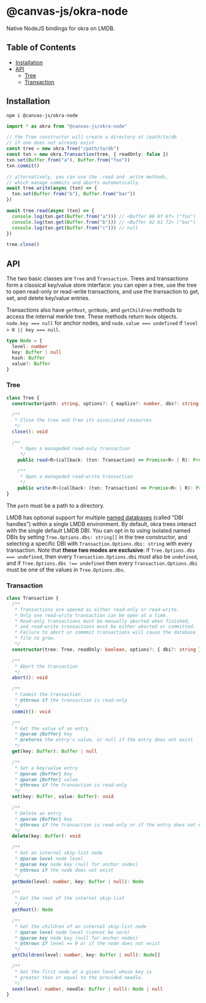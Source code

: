 # @canvas-js/okra-node

Native NodeJS bindings for okra on LMDB.

## Table of Contents

- [Installation](#installation)
- [API](#api)
  - [Tree](#tree)
  - [Transaction](#transaction)

## Installation

```
npm i @canvas-js/okra-node
```

```ts
import * as okra from "@canvas-js/okra-node"

// the Tree constructor will create a directory at /path/to/db
// if one does not already exist
const tree = new okra.Tree("/path/to/db")
const txn = new okra.Transaction(tree, { readOnly: false })
txn.set(Buffer.from("a"), Buffer.from("foo"))
txn.commit()

// alternatively, you can use the .read and .write methods,
// which manage commits and aborts automatically.
await tree.write(async (txn) => {
  txn.set(Buffer.from("b"), Buffer.from("bar"))
})

await tree.read(async (txn) => {
  console.log(txn.get(Buffer.from("a"))) // <Buffer 66 6f 6f> ("foo")
  console.log(txn.get(Buffer.from("b"))) // <Buffer 62 61 72> ("bar")
  console.log(txn.get(Buffer.from("c"))) // null
})

tree.close()
```

## API

The two basic classes are `Tree` and `Transaction`. Trees and transactions form a classical key/value store interface: you can open a tree, use the tree to open read-only or read-write transactions, and use the transaction to get, set, and delete key/value entries.

Transactions also have `getRoot`, `getNode`, and `getChildren` methods to access the internal merkle tree. These methods return `Node` objects. `node.key === null` for anchor nodes, and `node.value === undefined` if `level > 0 || key === null`.

```ts
type Node = {
  level: number
  key: Buffer | null
  hash: Buffer
  value?: Buffer
}
```

### Tree

```ts
class Tree {
  constructor(path: string, options?: { mapSize?: number, dbs?: string[] })

  /**
   * Close the tree and free its associated resources
   */
  close(): void

  /**
	 * Open a manageded read-only transaction
	 */
	public read<R>(callback: (txn: Transaction) => Promise<R> | R): Promise<R>

	/**
	 * Open a manageded read-write transaction
	 */
	public write<R>(callback: (txn: Transaction) => Promise<R> | R): Promise<R>
}
```

The `path` must be a path to a directory.

LMDB has optional support for multiple [named databases](http://www.lmdb.tech/doc/group__mdb.html#gac08cad5b096925642ca359a6d6f0562a) (called "DBI handles") within a single LMDB environment. By default, okra trees interact with the single default LMDB DBI. You can opt in to using isolated named DBIs by setting `Tree.Options.dbs: string[]` in the tree constructor, and selecting a specific DBI with `Transaction.Options.dbi: string` with every transaction. Note that **these two modes are exclusive**: if `Tree.Options.dbs === undefined`, then every `Transaction.Options.dbi` must also be `undefined`, and if `Tree.Options.dbs !== undefined` then every `Transaction.Options.dbi` must be one of the values in `Tree.Options.dbs`.

### Transaction

```ts
class Transaction {
  /**
   * Transactions are opened as either read-only or read-write.
   * Only one read-write transaction can be open at a time.
   * Read-only transactions must be manually aborted when finished,
   * and read-write transactions must be either aborted or committed.
   * Failure to abort or commmit transactions will cause the database
   * file to grow.
   */
  constructor(tree: Tree, readOnly: boolean, options?: { dbi?: string })

  /**
   * Abort the transaction
   */
  abort(): void

  /**
   * Commit the transaction
   * @throws if the transaction is read-only
   */
  commit(): void

  /**
   * Get the value of an entry
   * @param {Buffer} key
   * @returns the entry's value, or null if the entry does not exist
   */
  get(key: Buffer): Buffer | null

  /**
   * Set a key/value entry
   * @param {Buffer} key
   * @param {Buffer} value
   * @throws if the transaction is read-only
   */
  set(key: Buffer, value: Buffer): void

  /**
   * Delete an entry
   * @param {Buffer} key
   * @throws if the transaction is read-only or if the entry does not exist
   */
  delete(key: Buffer): void

  /**
   * Get an internal skip-list node
   * @param level node level
   * @param key node key (null for anchor nodes)
   * @throws if the node does not exist
   */
  getNode(level: number, key: Buffer | null): Node

  /**
   * Get the root of the internal skip-list
   */
  getRoot(): Node

  /**
   * Get the children of an internal skip-list node
   * @param level node level (cannot be zero)
   * @param key node key (null for anchor nodes)
   * @throws if level == 0 or if the node does not exist
   */
  getChildren(level: number, key: Buffer | null): Node[]

  /**
   * Get the first node at a given level whose key is
   * greater than or equal to the provided needle.
   */
  seek(level: number, needle: Buffer | null): Node | null
}
```
